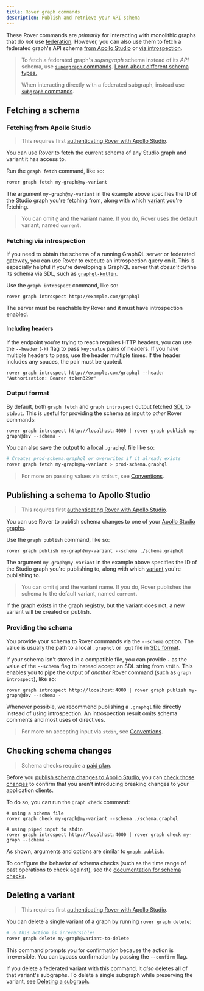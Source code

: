 ```yaml
---
title: Rover graph commands
description: Publish and retrieve your API schema
---
```


These Rover commands are _primarily_ for interacting with monolithic graphs that do _not_ use [federation](https://www.apollographql.com/docs/federation/). However, you can also use them to fetch a federated graph's API schema [from Apollo Studio](#fetching-from-apollo-studio) or [via introspection](#fetching-via-introspection).

> To fetch a federated graph's _supergraph_ schema instead of its _API_ schema, use [`supergraph` commands](./supergraphs/). [Learn about different schema types.](https://www.apollographql.com/docs/federation/#federated-schemas)
>
> When interacting directly with a federated subgraph, instead use [`subgraph` commands](./subgraphs/).

## Fetching a schema

### Fetching from Apollo Studio

> This requires first [authenticating Rover with Apollo Studio](./configuring/#authenticating-with-apollo-studio).

You can use Rover to fetch the current schema of any Studio graph and variant it has access to.

Run the `graph fetch` command, like so:

```bash
rover graph fetch my-graph@my-variant
```

The argument `my-graph@my-variant` in the example above specifies the ID of the Studio graph you're fetching from, along with which [variant](https://www.apollographql.com/docs/studio/org/graphs/#managing-variants) you're fetching.

> You can omit `@` and the variant name. If you do, Rover uses the default variant, named `current`.

### Fetching via introspection

If you need to obtain the schema of a running GraphQL server or federated gateway, you can use Rover to execute an introspection query on it. This is especially helpful if you're developing a GraphQL server that _doesn't_ define its schema via SDL, such as [`graphql-kotlin`](https://github.com/ExpediaGroup/graphql-kotlin).

Use the `graph introspect` command, like so:

```shell
rover graph introspect http://example.com/graphql
```

The server must be reachable by Rover and it must have introspection enabled.

#### Including headers

If the endpoint you're trying to reach requires HTTP headers, you can use the `--header` (`-H`) flag to pass `key:value` pairs of headers. If you have multiple headers to pass, use the header multiple times. If the header includes any spaces, the pair must be quoted.

```shell
rover graph introspect http://example.com/graphql --header "Authorization: Bearer token329r"
```

### Output format

By default, both `graph fetch` and `graph introspect` output fetched [SDL](https://www.apollographql.com/docs/resources/graphql-glossary/#schema-definition-language-sdl) to `stdout`. This is useful for providing the schema as input to _other_ Rover commands:

```shell
rover graph introspect http://localhost:4000 | rover graph publish my-graph@dev --schema -
```

You can also save the output to a local `.graphql` file like so:

```bash
# Creates prod-schema.graphql or overwrites if it already exists
rover graph fetch my-graph@my-variant > prod-schema.graphql
```

> For more on passing values via `stdout`, see [Conventions](./conventions#using-stdout).

## Publishing a schema to Apollo Studio

> This requires first [authenticating Rover with Apollo Studio](./configuring/#authenticating-with-apollo-studio).

You can use Rover to publish schema changes to one of your [Apollo Studio graphs](https://www.apollographql.com/docs/studio/org/graphs/).

Use the `graph publish` command, like so:

```shell
rover graph publish my-graph@my-variant --schema ./schema.graphql
```

The argument `my-graph@my-variant` in the example above specifies the ID of the Studio graph you're publishing to, along with which [variant](https://www.apollographql.com/docs/studio/org/graphs/#managing-variants) you're publishing to.

> You can omit `@` and the variant name. If you do, Rover publishes the schema to the default variant, named `current`.

If the graph exists in the graph registry, but the variant does not, a new variant will be created on publish.

### Providing the schema

You provide your schema to Rover commands via the `--schema` option. The value is usually the path to a local `.graphql` or `.gql` file in [SDL format](https://www.apollographql.com/docs/resources/graphql-glossary/#schema-definition-language-sdl).

If your schema isn't stored in a compatible file, you can provide `-` as the value of the `--schema` flag to instead accept an SDL string from `stdin`. This enables you to pipe the output of _another_ Rover command (such as `graph introspect`), like so:

```shell
rover graph introspect http://localhost:4000 | rover graph publish my-graph@dev --schema -
```

Whenever possible, we recommend publishing a `.graphql` file directly instead of using introspection. An introspection result omits schema comments and most uses of directives.

> For more on accepting input via `stdin`, see [Conventions](./conventions#using-stdin).

## Checking schema changes

> Schema checks require a [paid plan](https://www.apollographql.com/pricing).

Before you [publish schema changes to Apollo Studio](#publishing-a-schema-to-apollo-studio), you can [check those changes](https://www.apollographql.com/docs/studio/schema-checks/) to confirm that you aren't introducing breaking changes to your application clients.

To do so, you can run the `graph check` command:

```shell
# using a schema file
rover graph check my-graph@my-variant --schema ./schema.graphql

# using piped input to stdin
rover graph introspect http://localhost:4000 | rover graph check my-graph --schema -
```

As shown, arguments and options are similar to [`graph publish`](#publishing-a-schema-to-apollo-studio).

To configure the behavior of schema checks (such as the time range of past operations to check against), see the [documentation for schema checks](https://www.apollographql.com/docs/studio/check-configurations/#using-apollo-studio-recommended).

## Deleting a variant

> This requires first [authenticating Rover with Apollo Studio](./configuring/#authenticating-with-apollo-studio).

You can delete a single variant of a graph by running `rover graph delete`:

```bash
# ⚠️ This action is irreversible!
rover graph delete my-graph@variant-to-delete
```

This command prompts you for confirmation because the action is irreversible. You can bypass confirmation by passing the `--confirm` flag.

If you delete a federated variant with this command, it _also_ deletes all of that variant's subgraphs. To delete a single subgraph while preserving the variant, see [Deleting a subgraph](./subgraphs/#deleting-a-subgraph).
